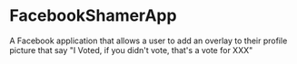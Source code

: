 # FacebookShamerApp
A Facebook application that allows a user to add an overlay to their profile picture that say "I Voted, if you didn't vote, that's a vote for XXX"
